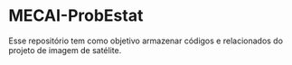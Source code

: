 # MECAI-ProbEstat
Esse repositório tem como objetivo armazenar códigos e relacionados do projeto de imagem de satélite.
